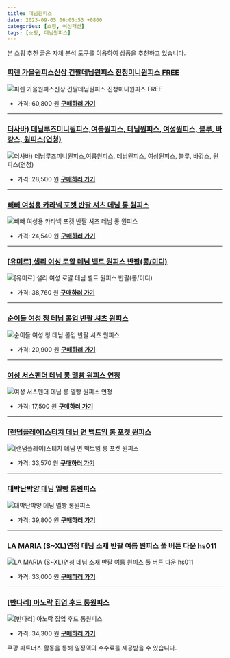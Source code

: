 ```yaml
---
title: 데님원피스
date: 2023-09-05 06:05:53 +0800
categories: [쇼핑, 여성패션]
tags: [쇼핑, 데님원피스]
---
```

본 쇼핑 추천 글은 자체 분석 도구를 이용하여 상품을 추천하고 있습니다.
### [피렌 가을원피스신상 긴팔데님원피스 진청미니원피스 FREE](https://link.coupang.com/re/AFFSDP?lptag=AF1030537&pageKey=7568352214&itemId=19953783282&vendorItemId=87052675986&traceid=V0-153-8b9cfdebe3ee9a62&clickBeacon=vph6Ym6AOphu4TTUhKlZbB0wxvS9ZizAvxuPHyiF8dK72hMaqVur8Hdp3B8HimHKkBV5WTCTa1je25GPmHH9IzqAJpyIOFTSVk4SbRJih4asQfmlEStO9UYSwKwepinG%2B2%2BQlt%2BSvd4bUZlhVEp0JObxi5C2HiV43uMipp%2F0iQrkZE55f1rxNVSm3aRXuiWQUge6yPEl6CTgA9YkeffwFOvEZgcgakUtGJJP7ackZYDFZk2sg4%2B8ZpldCkJEj3Q%2F%2FdSSn8Z3WfiyiTHB9z2XwyZWPXgz9rCqvmmmKIp5dztcvIh%2FUg0Wsg4V17Bbqno838KIucdmfZ5Dt%2BMSF8wDWfo5t5wg4SainicwMgtMOXr9beXTU%2BIISBPJpoTfqWWKYV43CVBNkf9tDO61DEu8qUX9qSPd33PhoSSHf7uyHKujf7s%2FfvUb%2FvVi3lYXwB7uzquWloNXLPQPAh3YOydMQXrbHHYihR2OaLVw3as4Rbkmiiln1%2B4nRCbKUQP4mxTbKi%2Fc%2FwFRAK8MexlmPZ26pJI7cLJftqTeBZIB3b3Ybf5zFbXgJBhJtzSn0WUM9PR50Zbz02s1pAL3M4QHbLHabjhWPM5AciyfUpfyLWVqO0r2r8C3ds1BWSzhm4y5uMwEvYa6ygj0Scy1iZyhUHNKhV8kWMLJPWxXFsl%2FI%2FLZTqyFHc8tY%2FSO4pwbe3l700iNhG6u17oedpc5zMuV%2B9eibA3y9i8HHMWJVs%2FUanv1XLMt8dvkblbLsFGu3MFo3gAga7%2FVoeac9Juu4hvd6IzaQEuYQnjQv90dUpSb4KsdtUVC1OxuRlJmzr%2BL4%2FQATeNj%2BdtEDT7bbcMo8eltMzBpeXT6T%2F2P1kWolmMwzFX3MgeBzq4Cwcc6kXX%2FqQVtpoWP&requestid=20230907060553492146066108&token=31850C%7CMIXED)
![피렌 가을원피스신상 긴팔데님원피스 진청미니원피스 FREE](https://ads-partners.coupang.com/image1/ubMCf87dDHUqLs4UuWLLCm8zOxswQzCNuz0Fu_KX-6IMEs8RkJmdTx-nBBWNbjIOuJEjma4aXlbGaLrMG5iHMtF46NUAMkmY-1fMCclGFNKmf3RuRU_vFKIkL5D8cSye9lMTytGiSiT3O4aT7mvBM7a1Q78p03WBxz1lvSy01rvRGBUhrCxk3wCckJVdy7VmtiIUJG6rly8MoNLLi7AlwjbiL31siuY1PQcAHyny7xIUuqzKEPEt420CrqQYemes6G-TIv9POG94WrQk7VWBLfkxId-CeJVfMJ56C_pFRggXvH9y)
- 가격: 60,800 원
[**구매하러 가기**](https://link.coupang.com/re/AFFSDP?lptag=AF1030537&pageKey=7568352214&itemId=19953783282&vendorItemId=87052675986&traceid=V0-153-8b9cfdebe3ee9a62&clickBeacon=vph6Ym6AOphu4TTUhKlZbB0wxvS9ZizAvxuPHyiF8dK72hMaqVur8Hdp3B8HimHKkBV5WTCTa1je25GPmHH9IzqAJpyIOFTSVk4SbRJih4asQfmlEStO9UYSwKwepinG%2B2%2BQlt%2BSvd4bUZlhVEp0JObxi5C2HiV43uMipp%2F0iQrkZE55f1rxNVSm3aRXuiWQUge6yPEl6CTgA9YkeffwFOvEZgcgakUtGJJP7ackZYDFZk2sg4%2B8ZpldCkJEj3Q%2F%2FdSSn8Z3WfiyiTHB9z2XwyZWPXgz9rCqvmmmKIp5dztcvIh%2FUg0Wsg4V17Bbqno838KIucdmfZ5Dt%2BMSF8wDWfo5t5wg4SainicwMgtMOXr9beXTU%2BIISBPJpoTfqWWKYV43CVBNkf9tDO61DEu8qUX9qSPd33PhoSSHf7uyHKujf7s%2FfvUb%2FvVi3lYXwB7uzquWloNXLPQPAh3YOydMQXrbHHYihR2OaLVw3as4Rbkmiiln1%2B4nRCbKUQP4mxTbKi%2Fc%2FwFRAK8MexlmPZ26pJI7cLJftqTeBZIB3b3Ybf5zFbXgJBhJtzSn0WUM9PR50Zbz02s1pAL3M4QHbLHabjhWPM5AciyfUpfyLWVqO0r2r8C3ds1BWSzhm4y5uMwEvYa6ygj0Scy1iZyhUHNKhV8kWMLJPWxXFsl%2FI%2FLZTqyFHc8tY%2FSO4pwbe3l700iNhG6u17oedpc5zMuV%2B9eibA3y9i8HHMWJVs%2FUanv1XLMt8dvkblbLsFGu3MFo3gAga7%2FVoeac9Juu4hvd6IzaQEuYQnjQv90dUpSb4KsdtUVC1OxuRlJmzr%2BL4%2FQATeNj%2BdtEDT7bbcMo8eltMzBpeXT6T%2F2P1kWolmMwzFX3MgeBzq4Cwcc6kXX%2FqQVtpoWP&requestid=20230907060553492146066108&token=31850C%7CMIXED)
---
### [더사바) 데님루즈미니원피스,여름원피스, 데님원피스, 여성원피스, 블루, 바캉스, 원피스(연청)](https://link.coupang.com/re/AFFSDP?lptag=AF1030537&pageKey=7476461180&itemId=19519549105&vendorItemId=86628210971&traceid=V0-153-56aa0eab554affa2&requestid=20230907060553492146066108&token=31850C%7CMIXED)
![더사바) 데님루즈미니원피스,여름원피스, 데님원피스, 여성원피스, 블루, 바캉스, 원피스(연청)](https://ads-partners.coupang.com/image1/HIv-iXrSgCtZEIZ1HLz0mDiJYeUJXKbE0CJgv5Uey-uWjNHwIB12J6-08_OQt9QWlYjmo-t26-KNPW8vT3ZjBBHzZcrtQYrfTvH7JOtLg2JpRHHUuAwhxN7GTmlVQM3MJRsjYnYtQpYUbVFgKoF1SR_js3-QoU1KntCzW9u4bxJz3z4tF7LtQpBFfEJdME50n4y_tg73s33bgD3aIKER7DuUs2-KvGfMb_9nMR3dm5B080IJStmAwDNhGGeEhCDiiRH_CWhfUvzmcEGQ_AbFl869Dy_LAuYijDtx_uvaOx4=)
- 가격: 28,500 원
[**구매하러 가기**](https://link.coupang.com/re/AFFSDP?lptag=AF1030537&pageKey=7476461180&itemId=19519549105&vendorItemId=86628210971&traceid=V0-153-56aa0eab554affa2&requestid=20230907060553492146066108&token=31850C%7CMIXED)
---
### [빼빼 여성용 카라넥 포켓 반팔 셔츠 데님 롱 원피스](https://link.coupang.com/re/AFFSDP?lptag=AF1030537&pageKey=7294551228&itemId=18651777770&vendorItemId=85786621364&traceid=V0-153-17a47ba2a30b0115&requestid=20230907060553492146066108&token=31850C%7CMIXED)
![빼빼 여성용 카라넥 포켓 반팔 셔츠 데님 롱 원피스](https://ads-partners.coupang.com/image1/RXDA668gyCsvbmU2RQragunY6Fojs5943xmD7pSerGA41nbNm0lE0OPy2EPkUlt2I3pgC7KyTmrEGsTGLffjl2EoSvoBfa7zwEtHoNNl8UOEpyT0KLH4kvq_SSyQ7FxALqwUfTSVR8D0IFwWwfKfUJcIG9cnpAxt3pNoeO7sNmSlksu20zCISz9z79aqvbzxtwEnD4Zvb5WL1xNEmHiN2R8QDzpX7FiVJuvKIpDK4I75L_f520ns5oLPmm0uLmL1qF53pmjYblM=)
- 가격: 24,540 원
[**구매하러 가기**](https://link.coupang.com/re/AFFSDP?lptag=AF1030537&pageKey=7294551228&itemId=18651777770&vendorItemId=85786621364&traceid=V0-153-17a47ba2a30b0115&requestid=20230907060553492146066108&token=31850C%7CMIXED)
---
### [[유미르] 샐리 여성 로얄 데님 벨트 원피스 반팔(롱/미디)](https://link.coupang.com/re/AFFSDP?lptag=AF1030537&pageKey=7390442628&itemId=19106251319&vendorItemId=86226614841&traceid=V0-153-a50a88ad2db9342b&requestid=20230907060553492146066108&token=31850C%7CMIXED)
![[유미르] 샐리 여성 로얄 데님 벨트 원피스 반팔(롱/미디)](https://ads-partners.coupang.com/image1/2QRvzDQaF9RYrIIh2cKF6-iCej7ENfYjkWqqMrrc9-l5H-S36ri8OOzC7ft4fmZs-IlwcCogEZ9PbO66Hc-NPqw1qVp5N4UvzX_n1Cebl82Jxavfe7fZ_m5hoxEfkPZdV71rW3ETlyN_lv0MRiUZeC-uwSVaK0gMKANh6JKxqj-8hSpi6UmCbENTFQe08vpZaDcZ_X6vkNVZ8UFQX_okiCE7VbeTZLa3sjQMJ0BA6MeHRPKoPgKHVr_WopWOVrRcn93Di4D4jMfIzx4DZE7-MkaaCpIu7mKJtM_N9vdUDw==)
- 가격: 38,760 원
[**구매하러 가기**](https://link.coupang.com/re/AFFSDP?lptag=AF1030537&pageKey=7390442628&itemId=19106251319&vendorItemId=86226614841&traceid=V0-153-a50a88ad2db9342b&requestid=20230907060553492146066108&token=31850C%7CMIXED)
---
### [순이들 여성 청 데님 롤업 반팔 셔츠 원피스](https://link.coupang.com/re/AFFSDP?lptag=AF1030537&pageKey=7292801541&itemId=18643547810&vendorItemId=85778590787&traceid=V0-153-364bce004cbf9675&requestid=20230907060553492146066108&token=31850C%7CMIXED)
![순이들 여성 청 데님 롤업 반팔 셔츠 원피스](https://ads-partners.coupang.com/image1/SDj21Sc03zeI6q5OSPzWLAjg4kvYPt856vd3im-Lj5xzgreexFAD65FNPTQPaR4DT-SrFDU8uXKrGco00R8Q3gWnCPPt-lZH-PM5X7cOoOCBNFG77XmfEogbU9VgrXp6Aq5jm4Y5IjIN1xYHobBWWc3hM-jAqiTbU4oyNRUjId7teru9dWyiILLjzq3clkB2RLAezQmpsDfswzxnXXaR4xq1ThNkl1tYMr4ByEDQ1PM1vekJGKJdFPTcmViOvD-YYwIm5C4fUke3ey05eDU1VKf3PkitR6_yEaGgfXK6yg==)
- 가격: 20,900 원
[**구매하러 가기**](https://link.coupang.com/re/AFFSDP?lptag=AF1030537&pageKey=7292801541&itemId=18643547810&vendorItemId=85778590787&traceid=V0-153-364bce004cbf9675&requestid=20230907060553492146066108&token=31850C%7CMIXED)
---
### [여성 서스펜더 데님 롱 멜빵 원피스 연청](https://link.coupang.com/re/AFFSDP?lptag=AF1030537&pageKey=7562829045&itemId=19928696544&vendorItemId=87028279801&traceid=V0-153-ebaa1f1a65b68dae&clickBeacon=vph6Ym6AOphu4TTUhKlZbB0wxvS9ZizAvxuPHyiF8dK72hMaqVur8Hdp3B8HimHKkBV5WTCTa1je25GPmHH9IzqAJpyIOFTSVk4SbRJih4Y51vbbefwfUA3CwQDztagcI4CmEeYOpViECKyu%2FvHP9LUgcFyewegEPCDthAvD2x3TL%2F1i7Y7jC0kRbfwQDajiUge6yPEl6CTgA9YkeffwFOvEZgcgakUtGJJP7ackZYDFZk2sg4%2B8ZpldCkJEj3Q%2FSmtN6aW6zhrc%2BgvBjV%2FBw28%2BxwfkpC3Ah%2F6sHbu3N6EUHs%2Fo%2FA9dl%2B%2BV97olWFM438KIucdmfZ5Dt%2BMSF8wDWVZbGY98GoUKLsUUYhTXIo0nDfCVGAoM5ixh0%2FMVrotqmueBnbmz7lgvlJ6xE1oSznUp0mjTKSf%2Bau3PIaiCs5iJd3RndMiGnYaB0zKGkQNjz77IIwmTV%2FZuMNOgWuOChmQR4AHNhsKv7PIDbdPMiydwmFnC8lwwWoFAwIpfRrSYNp5leAh%2FzdtENCMDoxHXxsjEGpW53R%2BWB2tYM9toILpPVTc0L8QwtCxjNcBXNlUYRoAEONjbj2xKJrYuvz0Dp5sT18KWDh1ZpE7P5dYjhP%2FnXh%2BTv5zBnIFdtJ8vPTb7GGlZ91nmb6Ejm31nuyXUYamxhF8w72xNHz%2B3jSDvQxJ4rwShCOUTnVOTGqKcZkJ5sI%2FyNUPaBXTT42XhsR5cDeZoEGHLqFrY2RP3g61r6AcDNFKH6WBbEPEiWxjkQGz1rthphNtKpXDUXVChsAH%2FLeGUEzqA7P%2BFGyGYYvN4fGe7FJ1szJyPuGXNsflJIgvLm0IZbA2Q9lHjgVjaUjMuViorfW7c0bPJIKPf23%2FC%2FHOmOj3nEVbhsku3qVfmaoEN&requestid=20230907060553492146066108&token=31850C%7CMIXED)
![여성 서스펜더 데님 롱 멜빵 원피스 연청](https://ads-partners.coupang.com/image1/SyeNXI6gY2NFIibtSxBGMjVUXE4jObv0EkuoVCiqZeW9ASqld0LzpAMcNyqmj5ZyOfD2b8MyWkcgGH7DXchBZDEvZICWc181I1hY9kWKCRqeJEfxMuoe8rzUpqb4kl50BW16ON9EHMKz3izGonEL9eMDZnEcSQZOQgsfonnFFsmKohpDf7AXsXa4mrUhjnN1cmj-czOxUQbek-G8eFmQheQMImP27cm1RAUiXsamnpaP3p_pR3kHN4qzbWfQK3GLaDW9uSrt8F4-TjK6vqLkZP54nb-Svj-MC3azt3sEx8KlpXLHkA==)
- 가격: 17,500 원
[**구매하러 가기**](https://link.coupang.com/re/AFFSDP?lptag=AF1030537&pageKey=7562829045&itemId=19928696544&vendorItemId=87028279801&traceid=V0-153-ebaa1f1a65b68dae&clickBeacon=vph6Ym6AOphu4TTUhKlZbB0wxvS9ZizAvxuPHyiF8dK72hMaqVur8Hdp3B8HimHKkBV5WTCTa1je25GPmHH9IzqAJpyIOFTSVk4SbRJih4Y51vbbefwfUA3CwQDztagcI4CmEeYOpViECKyu%2FvHP9LUgcFyewegEPCDthAvD2x3TL%2F1i7Y7jC0kRbfwQDajiUge6yPEl6CTgA9YkeffwFOvEZgcgakUtGJJP7ackZYDFZk2sg4%2B8ZpldCkJEj3Q%2FSmtN6aW6zhrc%2BgvBjV%2FBw28%2BxwfkpC3Ah%2F6sHbu3N6EUHs%2Fo%2FA9dl%2B%2BV97olWFM438KIucdmfZ5Dt%2BMSF8wDWVZbGY98GoUKLsUUYhTXIo0nDfCVGAoM5ixh0%2FMVrotqmueBnbmz7lgvlJ6xE1oSznUp0mjTKSf%2Bau3PIaiCs5iJd3RndMiGnYaB0zKGkQNjz77IIwmTV%2FZuMNOgWuOChmQR4AHNhsKv7PIDbdPMiydwmFnC8lwwWoFAwIpfRrSYNp5leAh%2FzdtENCMDoxHXxsjEGpW53R%2BWB2tYM9toILpPVTc0L8QwtCxjNcBXNlUYRoAEONjbj2xKJrYuvz0Dp5sT18KWDh1ZpE7P5dYjhP%2FnXh%2BTv5zBnIFdtJ8vPTb7GGlZ91nmb6Ejm31nuyXUYamxhF8w72xNHz%2B3jSDvQxJ4rwShCOUTnVOTGqKcZkJ5sI%2FyNUPaBXTT42XhsR5cDeZoEGHLqFrY2RP3g61r6AcDNFKH6WBbEPEiWxjkQGz1rthphNtKpXDUXVChsAH%2FLeGUEzqA7P%2BFGyGYYvN4fGe7FJ1szJyPuGXNsflJIgvLm0IZbA2Q9lHjgVjaUjMuViorfW7c0bPJIKPf23%2FC%2FHOmOj3nEVbhsku3qVfmaoEN&requestid=20230907060553492146066108&token=31850C%7CMIXED)
---
### [[랜덤플레이]스티치 데님 면 백트임 롱 포켓 원피스](https://link.coupang.com/re/AFFSDP?lptag=AF1030537&pageKey=6641226011&itemId=15181928140&vendorItemId=85968886838&traceid=V0-153-82c3884be72c03ab&requestid=20230907060553492146066108&token=31850C%7CMIXED)
![[랜덤플레이]스티치 데님 면 백트임 롱 포켓 원피스](https://ads-partners.coupang.com/image1/k8CAbgXOtFnM1atkkx6y1gjy2fxQSgbrfaDRMei4XV9YXWli4XnBByWWyxd9pdBhs77Ib0y7Ivw3-odWRnJtpWY4Ry7jSqQWmfPNi0MZiPBfrsYdjwRPPekxpXbcB4zZHRyEhQ1zihsbgt0PhKq1UNTJc3j0NBuvs6VGsRAkcaS7lwbLWyu_PpkfL7FiUvF1OIEldZIUQIWeqe5olLj-HE42Y1d4vNcSWSPQ5WNV1ed8G4L7Mz5nF-YdUzoMIj0z16nYo4Yd2Qa7gPxF6_RpW_0c8vIXYbF7kpJeY5hkI3Wc)
- 가격: 33,570 원
[**구매하러 가기**](https://link.coupang.com/re/AFFSDP?lptag=AF1030537&pageKey=6641226011&itemId=15181928140&vendorItemId=85968886838&traceid=V0-153-82c3884be72c03ab&requestid=20230907060553492146066108&token=31850C%7CMIXED)
---
### [대박난박양 데님 멜빵 롱원피스](https://link.coupang.com/re/AFFSDP?lptag=AF1030537&pageKey=7320370043&itemId=18773950823&vendorItemId=85905501224&traceid=V0-153-c760feff5f8903b9&clickBeacon=vph6Ym6AOphu4TTUhKlZbB0wxvS9ZizAvxuPHyiF8dK72hMaqVur8Hdp3B8HimHKkBV5WTCTa1je25GPmHH9IzqAJpyIOFTSVk4SbRJih4ashvshEnc8miRSUXjrF%2FYeI4CmEeYOpViECKyu%2FvHP9Gw1d41erL7ZrQnTIuvne%2FQyPW2D0zmSP2d%2F%2B%2Fa8nS6bUge6yPEl6CTgA9YkeffwFOvEZgcgakUtGJJP7ackZYDFZk2sg4%2B8ZpldCkJEj3Q%2FSmtN6aW6zhrc%2BgvBjV%2FBw1m4GhVIjBXB0%2F93njkuBo02FaYuKPino54GEw6bmz6VvATJn02za7xDls6E1cl9LD75JdgvuRK%2F5gPZ8HuKL8nbSR7Jht067N%2BPMSngc4LGfU33KOKB1CqgMu3wH7haihrcrG1nHv5kCzSfxfkjEjWIAx%2FPvApZDWTBqC5dN4DaRZA0mRknakCmcLojsf6l0LcpKW2D5P%2BMRrHQgOH1rrC4CH932HsbbzOKf8mt8SrmZTZXKg17hdDEUnWziBWIhzldW2n33Z%2BoCC7VKgF3HnmbOeNhQ8oSXilIy72Gd7aPf7TLvMc%2Bmy%2FQ8U7IkGURcRik8XG7KtnpedTaJ0GXOnFk9UEWq61g5DKYSIVu0k3%2BLidtLI5R8bbliEkvpgvU0Zd%2FB%2Bc4n3TXtAUscEOO20iv08YmtZTZgmU7rFv00D1nRd2WpEOvj6QQaekKbElAy6DFHgXhEUBO5VWC1H5ZlhGSkt53VAGkE%2FYvn4FAKpRr25vI5DYLmRRPOMiT2cK86B6DSP%2FQR3TtvfQjjqNUousdcZw5OyoQN6vXsfWm%2B0y3HNh2YBxIQcYbsK71100hQK2ilFOAGrl%2F07sW1m0sfyMhlMLyWkmZtYwdeFmCFQ%2Fo&requestid=20230907060553492146066108&token=31850C%7CMIXED)
![대박난박양 데님 멜빵 롱원피스](https://ads-partners.coupang.com/image1/TDelKtH6MNycQNtMTLngG9BOH4twpaz0Xf6UehdWVDj9IA6LGeh76zKftxPGJ6vgA4fTNUuyV2iiNG9_ThHE7Ns-2cszRan7E7-fdF5gplq-ALo6cGSwNUE-D25KAo5kFi4eCdta5v4XvDrXJluejzgj9jZbOEVDqaJAHTGo8Ud60O8Oc6yTj1PODdit-eX4UidgPIi973ul2fVfn_ZlwTokKOigC39h42ZCNxgDmR_SwVaezngj_gmbKFCOOGcO7dJxrHXg7k6D7mjcgR1uHVnyfw3TvqSwSJ_fD-xBlKMG43ie_A==)
- 가격: 39,800 원
[**구매하러 가기**](https://link.coupang.com/re/AFFSDP?lptag=AF1030537&pageKey=7320370043&itemId=18773950823&vendorItemId=85905501224&traceid=V0-153-c760feff5f8903b9&clickBeacon=vph6Ym6AOphu4TTUhKlZbB0wxvS9ZizAvxuPHyiF8dK72hMaqVur8Hdp3B8HimHKkBV5WTCTa1je25GPmHH9IzqAJpyIOFTSVk4SbRJih4ashvshEnc8miRSUXjrF%2FYeI4CmEeYOpViECKyu%2FvHP9Gw1d41erL7ZrQnTIuvne%2FQyPW2D0zmSP2d%2F%2B%2Fa8nS6bUge6yPEl6CTgA9YkeffwFOvEZgcgakUtGJJP7ackZYDFZk2sg4%2B8ZpldCkJEj3Q%2FSmtN6aW6zhrc%2BgvBjV%2FBw1m4GhVIjBXB0%2F93njkuBo02FaYuKPino54GEw6bmz6VvATJn02za7xDls6E1cl9LD75JdgvuRK%2F5gPZ8HuKL8nbSR7Jht067N%2BPMSngc4LGfU33KOKB1CqgMu3wH7haihrcrG1nHv5kCzSfxfkjEjWIAx%2FPvApZDWTBqC5dN4DaRZA0mRknakCmcLojsf6l0LcpKW2D5P%2BMRrHQgOH1rrC4CH932HsbbzOKf8mt8SrmZTZXKg17hdDEUnWziBWIhzldW2n33Z%2BoCC7VKgF3HnmbOeNhQ8oSXilIy72Gd7aPf7TLvMc%2Bmy%2FQ8U7IkGURcRik8XG7KtnpedTaJ0GXOnFk9UEWq61g5DKYSIVu0k3%2BLidtLI5R8bbliEkvpgvU0Zd%2FB%2Bc4n3TXtAUscEOO20iv08YmtZTZgmU7rFv00D1nRd2WpEOvj6QQaekKbElAy6DFHgXhEUBO5VWC1H5ZlhGSkt53VAGkE%2FYvn4FAKpRr25vI5DYLmRRPOMiT2cK86B6DSP%2FQR3TtvfQjjqNUousdcZw5OyoQN6vXsfWm%2B0y3HNh2YBxIQcYbsK71100hQK2ilFOAGrl%2F07sW1m0sfyMhlMLyWkmZtYwdeFmCFQ%2Fo&requestid=20230907060553492146066108&token=31850C%7CMIXED)
---
### [LA MARIA (S~XL)연청 데님 소재 반팔 여름 원피스 풀 버튼 다운 hs011](https://link.coupang.com/re/AFFSDP?lptag=AF1030537&pageKey=7390392019&itemId=19106056054&vendorItemId=86273343756&traceid=V0-153-28f0b78d52ca1116&requestid=20230907060553492146066108&token=31850C%7CMIXED)
![LA MARIA (S~XL)연청 데님 소재 반팔 여름 원피스 풀 버튼 다운 hs011](https://ads-partners.coupang.com/image1/6O6WkooIk21it5WA6A1iqAfL0YKteyMI1qnu0Ga_zbkmnuNwm1VZy1_ripXibAX9Zu5yY3KsEXJUrlYell8GlfyHGr_wHEprjtWHLHuuilr3kfPqIHGscBkfhBk0ay5Oovx0G3y8FrcgtJmnr09lmQZmgYXKaznlWw7kNitflfu16Y1-6jA-JdkNxtZt7VuR1sPFZ77nh_7CD5UvyoCCPwYwuwn4tYkWNFVwyim-RYZKuQzkjA0LbhBoHqyFK5q3Q5f2BirDgi-olqK6ENI7DWT0jeX5mYSlT5ALviXKLxod)
- 가격: 33,000 원
[**구매하러 가기**](https://link.coupang.com/re/AFFSDP?lptag=AF1030537&pageKey=7390392019&itemId=19106056054&vendorItemId=86273343756&traceid=V0-153-28f0b78d52ca1116&requestid=20230907060553492146066108&token=31850C%7CMIXED)
---
### [[반다리] 아노락 집업 후드 롱원피스](https://link.coupang.com/re/AFFSDP?lptag=AF1030537&pageKey=7144329018&itemId=17947182064&vendorItemId=85104952893&traceid=V0-153-85280c00ae77b69b&clickBeacon=vph6Ym6AOphu4TTUhKlZbB0wxvS9ZizAvxuPHyiF8dK72hMaqVur8Hdp3B8HimHKkBV5WTCTa1je25GPmHH9IzqAJpyIOFTSVk4SbRJih4bKz2BHZRQy768wXSqiKcn7I4CmEeYOpViECKyu%2FvHP9EH80r1Ucehl09ba6crmiOBvskKMDqG4sIL6Kn0IqGb7Uge6yPEl6CTgA9YkeffwFOvEZgcgakUtGJJP7ackZYDFZk2sg4%2B8ZpldCkJEj3Q%2FSmtN6aW6zhrc%2BgvBjV%2FBw9FErhcE655W8S%2BAFbJEzvAMsIf8gbqXqk1wktIA8tNmmZr7N0%2Fa7zQcaCZ3h3vmHDncVACVZ8S6j9y4ABaJQ2GgO%2BYpKs%2BS8Xg98RnayRWeK8t9jqH80h1%2BIk7vXnwlqCi50hqi3GKvWV2M9f3P0brVIaxzylZEBXmfPUGFFK2Wtgn3z1JVZeNU98I0b5oev2ZcBcv%2F8w55xPICfkKMYLSbOeNhQ8oSXilIy72Gd7aP5CZSks5I2G39x2lBSbKIMs87ekDdhWQp%2F2Zg243yDyooK7jgftOKY9BE558YAlh95zIL%2BPaXiWPkGm1Po%2FwnqlG2uVVqs82GAjwhF4OgOCYKL%2BktvDe%2B8%2BulX8np%2FHyo%2FRjzPoTZDA3dHNSdpt819lI1DRGHJrR%2BjGTEdO6aozpq%2BrGKWqaNN20KlucKwR1skXNbj77c%2F%2BCqcOlO%2Bgvdez3RRKyDvuwXzWFxs67AEjN5LkPjXe9JDTyX7Y7Pe3wo3RAJR68klMkvsoEzI0yfDtjWpx%2FNhf%2FIE%2BvL%2FtSc4GYklfg8CKYZ%2Bsr065pe7fIy95rXuiJ8GMPqA58grsPC4GybkSew2orPK4ESMblGADsN9VYv8cwKYQuXvI%2FOhqb9&requestid=20230907060553492146066108&token=31850C%7CMIXED)
![[반다리] 아노락 집업 후드 롱원피스](https://ads-partners.coupang.com/image1/k5D64KBcEOKVWQIYkwkeWQhDLil7I4A7ccR2oUhC4fdySRo08ulouGD9EywexKSJ5gi-wGOSr-0Eq4NytkVGshILJL0V9jilULWAmOFRSPkbAV03b27eDhXJffhLOkBbQV-TkN90WM9Z55DVdUaDmDGmL654CzAMi9VT_lCxiym_hiB_rKxcDOSMVSuvCypxIhnH9VjvjYvxIrNOJaM6zS4KAc17VEfh4uAdxEzg7ieCyrNKjXkkvQG5xC9HP0HDuuMeOSXALiqX3X9ewaJaG6T8d_hLDNua-HZXSBICpDqxHGpksQ==)
- 가격: 34,300 원
[**구매하러 가기**](https://link.coupang.com/re/AFFSDP?lptag=AF1030537&pageKey=7144329018&itemId=17947182064&vendorItemId=85104952893&traceid=V0-153-85280c00ae77b69b&clickBeacon=vph6Ym6AOphu4TTUhKlZbB0wxvS9ZizAvxuPHyiF8dK72hMaqVur8Hdp3B8HimHKkBV5WTCTa1je25GPmHH9IzqAJpyIOFTSVk4SbRJih4bKz2BHZRQy768wXSqiKcn7I4CmEeYOpViECKyu%2FvHP9EH80r1Ucehl09ba6crmiOBvskKMDqG4sIL6Kn0IqGb7Uge6yPEl6CTgA9YkeffwFOvEZgcgakUtGJJP7ackZYDFZk2sg4%2B8ZpldCkJEj3Q%2FSmtN6aW6zhrc%2BgvBjV%2FBw9FErhcE655W8S%2BAFbJEzvAMsIf8gbqXqk1wktIA8tNmmZr7N0%2Fa7zQcaCZ3h3vmHDncVACVZ8S6j9y4ABaJQ2GgO%2BYpKs%2BS8Xg98RnayRWeK8t9jqH80h1%2BIk7vXnwlqCi50hqi3GKvWV2M9f3P0brVIaxzylZEBXmfPUGFFK2Wtgn3z1JVZeNU98I0b5oev2ZcBcv%2F8w55xPICfkKMYLSbOeNhQ8oSXilIy72Gd7aP5CZSks5I2G39x2lBSbKIMs87ekDdhWQp%2F2Zg243yDyooK7jgftOKY9BE558YAlh95zIL%2BPaXiWPkGm1Po%2FwnqlG2uVVqs82GAjwhF4OgOCYKL%2BktvDe%2B8%2BulX8np%2FHyo%2FRjzPoTZDA3dHNSdpt819lI1DRGHJrR%2BjGTEdO6aozpq%2BrGKWqaNN20KlucKwR1skXNbj77c%2F%2BCqcOlO%2Bgvdez3RRKyDvuwXzWFxs67AEjN5LkPjXe9JDTyX7Y7Pe3wo3RAJR68klMkvsoEzI0yfDtjWpx%2FNhf%2FIE%2BvL%2FtSc4GYklfg8CKYZ%2Bsr065pe7fIy95rXuiJ8GMPqA58grsPC4GybkSew2orPK4ESMblGADsN9VYv8cwKYQuXvI%2FOhqb9&requestid=20230907060553492146066108&token=31850C%7CMIXED)


쿠팡 파트너스 활동을 통해 일정액의 수수료를 제공받을 수 있습니다.
